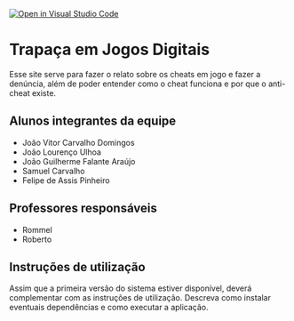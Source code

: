 [![Open in Visual Studio Code](https://classroom.github.com/assets/open-in-vscode-718a45dd9cf7e7f842a935f5ebbe5719a5e09af4491e668f4dbf3b35d5cca122.svg)](https://classroom.github.com/online_ide?assignment_repo_id=11751348&assignment_repo_type=AssignmentRepo)
# Trapaça em Jogos Digitais

Esse site serve para fazer o relato sobre os cheats em jogo e fazer a denúncia, além de poder entender como o cheat funciona e por que o anti-cheat existe.

## Alunos integrantes da equipe

* João Vitor Carvalho Domingos
* João Lourenço Ulhoa
* João Guilherme Falante Araújo
* Samuel Carvalho
* Felipe de Assis Pinheiro

## Professores responsáveis

* Rommel
* Roberto

## Instruções de utilização

Assim que a primeira versão do sistema estiver disponível, deverá complementar com as instruções de utilização. Descreva como instalar eventuais dependências e como executar a aplicação.
